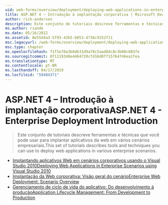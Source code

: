 ```yaml
---
uid: web-forms/overview/deployment/deploying-web-applications-in-enterprise-scenarios/index
title: ASP.NET 4 – Introdução à implantação corporativa | Microsoft Docs
author: rick-anderson
description: Este conjunto de tutoriais descreve ferramentas e técnicas que você pode usar para implantar aplicativos da web em vários cenários empresariais.
ms.author: riande
ms.date: 05/16/2012
ms.assetid: 8e55d4a3-5f93-42b5-b053-4736c9152f11
msc.legacyurl: /web-forms/overview/deployment/deploying-web-applications-in-enterprise-scenarios
msc.type: chapter
ms.openlocfilehash: f1f1e78a3b8d631d9a78c5aad8dc8c3b00c883fe
ms.sourcegitcommit: 0f1119340e4464720cfd16d0ff15764746ea1fea
ms.translationtype: MT
ms.contentlocale: pt-BR
ms.lasthandoff: 04/17/2019
ms.locfileid: "59404371"
---
```

# <a name="aspnet-4---enterprise-deployment-introduction"></a><span data-ttu-id="1ceb2-103">ASP.NET 4 – Introdução à implantação corporativa</span><span class="sxs-lookup"><span data-stu-id="1ceb2-103">ASP.NET 4 - Enterprise Deployment Introduction</span></span>

> <span data-ttu-id="1ceb2-104">Este conjunto de tutoriais descreve ferramentas e técnicas que você pode usar para implantar aplicativos da web em vários cenários empresariais.</span><span class="sxs-lookup"><span data-stu-id="1ceb2-104">This set of tutorials describes tools and techniques you can use to deploy web applications in various enterprise scenarios.</span></span>


- [<span data-ttu-id="1ceb2-105">Implantando aplicativos Web em cenários corporativos usando o Visual Studio 2010</span><span class="sxs-lookup"><span data-stu-id="1ceb2-105">Deploying Web Applications in Enterprise Scenarios using Visual Studio 2010</span></span>](deploying-web-applications-in-enterprise-scenarios.md)
- [<span data-ttu-id="1ceb2-106">Implantação da Web corporativa: Visão geral do cenário</span><span class="sxs-lookup"><span data-stu-id="1ceb2-106">Enterprise Web Deployment: Scenario Overview</span></span>](enterprise-web-deployment-scenario-overview.md)
- [<span data-ttu-id="1ceb2-107">Gerenciamento de ciclo de vida do aplicativo: Do desenvolvimento à produção</span><span class="sxs-lookup"><span data-stu-id="1ceb2-107">Application Lifecycle Management: From Development to Production</span></span>](application-lifecycle-management-from-development-to-production.md)
